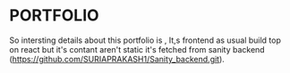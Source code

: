  # PORTFOLIO
  So intersting details about this portfolio is , It,s frontend as usual build top on react but it's contant aren't static it's fetched from sanity backend (https://github.com/SURIAPRAKASH1/Sanity_backend.git).
